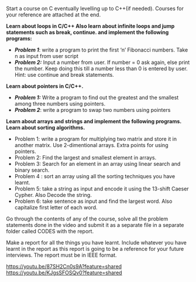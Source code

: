 Start a course on C eventually levelling up to C++(if needed).
Courses for your reference are attached at the end.

**Learn about loops in C/C++ Also learn about infinite loops and jump statements such as break, continue. and implement the following programs:**
- _**Problem 1**_: write a program to print the first ‘n’ Fibonacci numbers. Take n as input from user script
- _**Problem 2:**_ Input a number from user. If number = 0 ask again, else print the number. Keep doing this till a number less than 0 is entered by user. Hint: use continue and break statements.

**Learn about pointers in C/C++.**
- _**Problem 1:**_ Write a program to find out the greatest and the smallest among three numbers using pointers.
- _**Problem 2**_: write a program to swap two numbers using pointers

**Learn about arrays and strings and implement the following programs. Learn about sorting algorithms.**
- Problem 1: write a program for multiplying two matrix and store it in another matrix. Use 2-dimentional arrays. Extra points for using pointers.
- Problem 2: Find the largest and smallest element in arrays.
- Problem 3: Search for an element in an array using linear search and binary search.
- Problem 4 : sort an array using all the sorting techniques you have learnt.
- Problem 5: take a string as input and encode it using the 13-shift Caeser Cypher. Also Decode the string.
- Problem 6: take sentence as input and find the largest word. Also capitalize first letter of each word.

 
Go through the contents of any of the course, solve all the problem statements done in the video and submit it as a separate file in a separate folder called CODES with the report.

Make a report for all the things you have learnt. Include whatever you have learnt in the report as this report is going to be a reference for your future interviews. The report must be in IEEE format.

https://youtu.be/87SH2Cn0s9A?feature=shared
https://youtu.be/KJgsSFOSQv0?feature=shared

